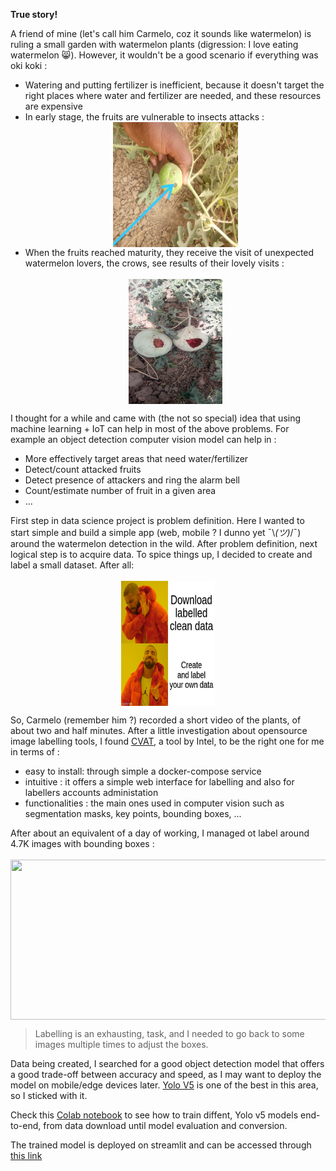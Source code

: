 **True story!**

A friend of mine (let's call him Carmelo, coz it sounds like watermelon) is ruling a small garden with watermelon plants (digression: I love eating watermelon 😸). However, it wouldn't be a good scenario if everything was oki koki :

* Watering and putting fertilizer is inefficient, because it doesn't target the right places where water and fertilizer are needed, and these resources are expensive 
* In early stage, the fruits are vulnerable to insects attacks :<br> <img src="https://github.com/AlkaSaliss/Pastai/raw/master/src/insect_attack.jpeg" width="200" height="200" style="display: block; margin-left: auto; margin-right: auto;"/> 
* When the fruits reached maturity, they receive the visit of unexpected watermelon lovers, the crows, see results of their lovely visits :<br><br><img src="https://github.com/AlkaSaliss/Pastai/raw/master/src/crows.jpeg" width="150" height="200" style="display: block; margin-left: auto; margin-right: auto;"/> 


I thought for a while and came with (the not so special) idea that using machine learning + IoT can help in most of the above problems. For example an object detection computer vision model can help in :

* More effectively target areas that need water/fertilizer
* Detect/count attacked fruits
* Detect presence of attackers and ring the alarm bell 
* Count/estimate number of fruit in a given area
* ...

First step in data science project is problem definition. Here I wanted to start simple and build a simple app (web, mobile ? I dunno yet ¯\\_(ツ)_/¯) around the watermelon detection in the wild.
After problem definition, next logical step is to acquire data. To spice things up, I decided to create and label a small dataset. After all:<br><br>
<img src="https://github.com/AlkaSaliss/Pastai/raw/master/src/drake.jpg" style="display: block; margin-left: auto; margin-right: auto;" width="150" height="200"/>

So, Carmelo (remember him ?) recorded a short video of the plants, of about two and half minutes. After a little investigation about opensource image labelling tools, I found [CVAT](https://github.com/openvinotoolkit/cvat), a tool by Intel, to be the right one for me in terms of :

* easy to install: through simple a docker-compose service
* intuitive : it offers a simple web interface for labelling and also for labellers accounts administation
* functionalities : the main ones used in computer vision such as segmentation masks, key points, bounding boxes, ...

After about an equivalent of a day of working, I managed ot label around 4.7K images with bounding boxes : <br><br>
<img src="https://github.com/AlkaSaliss/Pastai/raw/master/src/labelling.gif" style="display: block; margin-left: auto; margin-right: auto;" width="512" height="256"/>

> Labelling is an exhausting, task, and I needed to go back to some images multiple times to adjust the boxes. 

Data being created, I searched for a good object detection model that offers a good trade-off between accuracy and speed, as I may want to deploy the model on mobile/edge devices later.  [Yolo V5](https://github.com/ultralytics/yolov5) is one of the best in this area, so I sticked with it. 

Check this [Colab notebook](https://colab.research.google.com/github/AlkaSaliss/Pastai/blob/master/notebooks/YOLO_v5_training.ipynb) to see how to train diffent, Yolo v5 models end-to-end, from data download until model evaluation and conversion.

The trained model is deployed on streamlit and can be accessed through [this link](https://share.streamlit.io/alkasaliss/pastai/src/pastai_app.py)